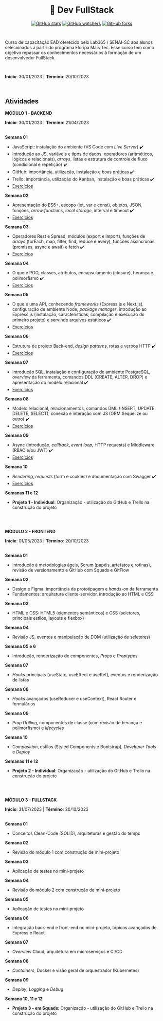 <h1 align="center"> 📝 Dev FullStack </h1>

<div align="center">

[![GitHub stars](https://img.shields.io/github/stars/biachristie/lab365-fullstack.svg?style=social&label=Star&maxAge=2592000)](https://github.com/biachristie/lab365-fullstack/stargazers)
[![GitHub watchers](https://img.shields.io/github/watchers/biachristie/lab365-fullstack.svg?style=social&label=Watch&maxAge=2592000)](https://github.com/biachristie/lab365-fullstack/watchers)
[![GitHub forks](https://img.shields.io/github/forks/biachristie/lab365-fullstack.svg?style=social&label=Fork&maxAge=2592000)](https://github.com/biachristie/lab365-fullstack/network/members)

</div>
<br>


Curso de capacitação EAD oferecido pelo Lab365 / SENAI-SC aos alunos selecionados a partir do programa Floripa Mais Tec. Esse curso tem como objetivo repassar os conhecimentos necessários à formação de um desenvolvedor FullStack.

<br>

**Início**: 30/01/2023 | **Término**: 20/10/2023

<br>

## Atividades

**MÓDULO 1 - BACKEND** 

**Início**: 30/01/2023 | **Término**: 21/04/2023
<br>
<br>

**Semana 01**

* JavaScript: instalação do ambiente (VS Code com *Live Server*) ✔️
* Introdução ao JS, variáveis e tipos de dados, operadores (aritméticos, lógicos e relacionais), *arrays*, listas e estrutura de controle de fluxo (condicional e repetição) ✔️
* GitHub: importância, utilização, instalação e boas práticas ✔️
* Trello: importância, utilização do Kanban, instalação e boas práticas ✔️
* [Exercícios](https://github.com/biachristie/lab365-fullstack/tree/main/Semana01)

**Semana 02**

* Apresentação do ES6+, escopo (let, var e const), objetos, JSON, funções, *arrow functions*, *local storage*, interval e timeout ✔️
* [Exercícios](https://github.com/biachristie/lab365-fullstack/tree/main/Semana02)

**Semana 03**

* Operadores Rest e Spread, módulos (export e import), funções de *arrays* (forEach, map, filter, find, reduce e every), funções assíncronas (promises, async e await) e fetch ✔️
* [Exercícios](https://github.com/biachristie/lab365-fullstack/tree/main/Semana03)

**Semana 04**

* O que é POO, classes, atributos, encapsulamento (closure), herança e polimorfismo ✔️
* [Exercícios](https://github.com/biachristie/lab365-fullstack/tree/main/Semana04)

**Semana 05**

* O que é uma API, conhecendo *frameworks* (Express.js e Next.js), configuração de ambiente Node, *package manager*, introdução ao Express.js (instalação, características, compilação e execução do primeiro projeto) e servindo arquivos estáticos ✔️
* [Exercícios](https://github.com/biachristie/lab365-fullstack/tree/main/Semana05)

**Semana 06**

* Estrutura de projeto Back-end, *design patterns*, rotas e verbos HTTP ✔️
* [Exercícios](https://github.com/biachristie/lab365-fullstack/tree/main/Semana06)

**Semana 07**

* Introdução SQL, instalação e configuração do ambiente PostgreSQL, *overview* da ferramenta, comandos DDL (CREATE, ALTER, DROP) e apresentação do modelo relacional ✔️
* [Exercícios](https://github.com/biachristie/lab365-fullstack/tree/main/Semana07)

**Semana 08**

* Modelo relacional, relacionamentos, comandos DML (INSERT, UPDATE, DELETE, SELECT), conexão e interação com JS (ORM Sequelize ou outro) ✔️
* [Exercícios](https://github.com/biachristie/lab365-fullstack/tree/main/Semana08)

**Semana 09**

* Async (introdução, *callback*, *event loop*, HTTP requests) e Middleware (RBAC e/ou JWT) ✔️
* [Exercícios](https://github.com/biachristie/lab365-fullstack/tree/main/Semana09_10)

**Semana 10**

* *Rendering*, *requests* (form e cookies) e documentação com Swagger ✔️
* [Exercícios](https://github.com/biachristie/lab365-fullstack/tree/main/Semana09_10)

**Semanas 11 e 12**

* **Projeto 1 - Individual**: Organização - utilização do GitHub e Trello na construção do projeto

<br>
<br>

**MÓDULO 2 - FRONTEND**

**Início**: 01/05/2023 | **Término**: 20/10/2023
<br>
<br>

**Semana 01**

* Introdução à metodologias ágeis, Scrum (papéis, artefatos e rotinas), revisão de versionamento e GitHub com Squads e GitFlow

**Semana 02**

* Design e Figma: importância da prototipagem e *hands-on* da ferramenta
* Fundamentos: arquitetura cliente-servidor, introdução ao HTML e CSS

**Semana 03**

* HTML e CSS: HTML5 (elementos semânticos) e CSS (seletores, principais estilos, layouts e flexbox)

**Semana 04**

* Revisão JS, eventos e manipulação de DOM (utilização de seletores)

**Semana 05 e 6**

* Introdução, renderização de componentes, *Props* e *Proptypes*

**Semana 07**

* *Hooks* principais (useState, useEffect e useRef), eventos e renderização de listas

**Semana 08**

* *Hooks* avançados (useReducer e useContext), React Router e formulários

**Semana 09**

* *Prop Drilling*, componentes de classe (com revisão de herança e polimorfismo) e *lifecycles*

**Semana 10**

* *Composition*, estilos (Styled Components e Bootstrap), *Developer Tools* e *Deploy*

**Semanas 11 e 12**

* **Projeto 2 - Individual**: Organização - utilização do GitHub e Trello na construção do projeto

<br>
<br>

**MÓDULO 3 - FULLSTACK**

**Início**: 31/07/2023 | **Término**: 20/10/2023
<br>
<br>

**Semana 01**

* Conceitos Clean-Code (SOLID), arquiteturas e gestão do tempo

**Semana 02**

* Revisão do módulo 1 com construção de mini-projeto

**Semana 03**

* Aplicação de testes no mini-projeto

**Semana 04**

* Revisão do módulo 2 com construção de mini-projeto

**Semana 05**

* Aplicação de testes no mini-projeto

**Semana 06**

* Integração back-end e front-end no mini-projeto, tópicos avançados de Express e React

**Semana 07**

* *Overview* Cloud, arquitetura em microserviços e CI/CD

**Semana 08**

* *Containers*, Docker e visão geral de orquestrador (Kubernetes)

**Semana 09**

* *Deploy*, *Logging* e *Debug*

**Semana 10, 11 e 12**

* **Projeto 3 - em Squads**: Organização - utilização do GitHub e Trello na construção do projeto

